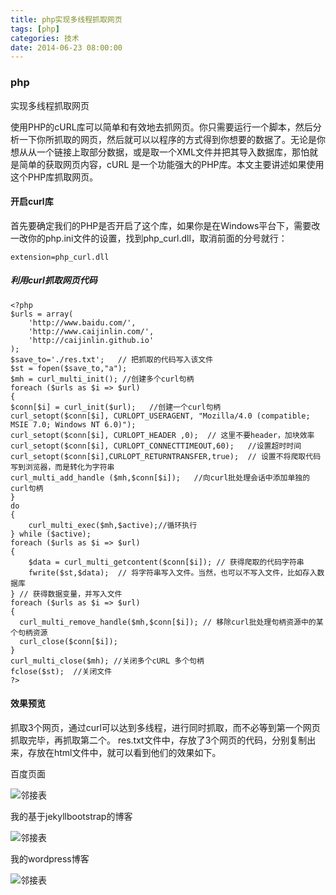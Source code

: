 ```yaml
---
title: php实现多线程抓取网页
tags: [php]
categories: 技术
date: 2014-06-23 08:00:00
---
```


### php
实现多线程抓取网页

使用PHP的cURL库可以简单和有效地去抓网页。你只需要运行一个脚本，然后分析一下你所抓取的网页，然后就可以以程序的方式得到你想要的数据了。无论是你想从从一个链接上取部分数据，或是取一个XML文件并把其导入数据库，那怕就是简单的获取网页内容，cURL 是一个功能强大的PHP库。本文主要讲述如果使用这个PHP库抓取网页。

<!-- more -->            

#### 开启curl库

首先要确定我们的PHP是否开启了这个库，如果你是在Windows平台下，需要改一改你的php.ini文件的设置，找到php_curl.dll，取消前面的分号就行：

    extension=php_curl.dll

##### 利用curl抓取网页代码

    <?php
    $urls = array(    
        'http://www.baidu.com/',
        'http://www.caijinlin.com/',
        'http://caijinlin.github.io'
    );   
    $save_to='./res.txt';   // 把抓取的代码写入该文件       
    $st = fopen($save_to,"a");      
    $mh = curl_multi_init(); //创建多个curl句柄
    foreach ($urls as $i => $url) 
    {   
    $conn[$i] = curl_init($url);   //创建一个curl句柄
    curl_setopt($conn[$i], CURLOPT_USERAGENT, "Mozilla/4.0 (compatible; MSIE 7.0; Windows NT 6.0)");   
    curl_setopt($conn[$i], CURLOPT_HEADER ,0);  // 这里不要header，加块效率
    curl_setopt($conn[$i], CURLOPT_CONNECTTIMEOUT,60);   //设置超时时间
    curl_setopt($conn[$i],CURLOPT_RETURNTRANSFER,true);  // 设置不将爬取代码写到浏览器，而是转化为字符串  
    curl_multi_add_handle ($mh,$conn[$i]);   //向curl批处理会话中添加单独的curl句柄
    }   
    do 
    {   
        curl_multi_exec($mh,$active);//循环执行   
    } while ($active);   
    foreach ($urls as $i => $url) 
    {   
        $data = curl_multi_getcontent($conn[$i]); // 获得爬取的代码字符串   
        fwrite($st,$data);  // 将字符串写入文件。当然，也可以不写入文件，比如存入数据库   
    } // 获得数据变量，并写入文件   
    foreach ($urls as $i => $url) 
    {   
      curl_multi_remove_handle($mh,$conn[$i]); // 移除curl批处理句柄资源中的某个句柄资源  
      curl_close($conn[$i]);   
    }    
    curl_multi_close($mh); //关闭多个cURL 多个句柄
    fclose($st);  //关闭文件
    ?>

#### 效果预览

抓取3个网页，通过curl可以达到多线程，进行同时抓取，而不必等到第一个网页抓取完毕，再抓取第二个。
res.txt文件中，存放了3个网页的代码，分别复制出来，存放在html文件中，就可以看到他们的效果如下。

百度页面

![邻接表](http://7xirhj.com1.z0.glb.clouddn.com/blog/assert/images/baidu.png)

我的基于jekyllbootstrap的博客

![邻接表](http://7xirhj.com1.z0.glb.clouddn.com/blog/assert/images/jekyllblog.png)

我的wordpress博客

![邻接表](http://7xirhj.com1.z0.glb.clouddn.com/blog/assert/images/wordpress.png)